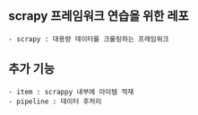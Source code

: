 ## scrapy 프레임워크 연습을 위한 레포
    - scrapy : 대용량 데이터를 크롤링하는 프레임워크
## 추가 기능
    - item : scrappy 내부에 아이템 적재
    - pipeline : 데이터 후처리
